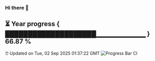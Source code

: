 ### Hi there 👋
⏳ Year progress { ████████████████████▁▁▁▁▁▁▁▁▁▁ } 66.87 %
---
⏰ Updated on Tue, 02 Sep 2025 01:37:22 GMT
![Progress Bar CI](https://github.com/liununu/liununu/workflows/Progress%20Bar%20CI/badge.svg)
